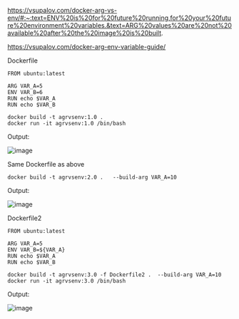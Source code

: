 https://vsupalov.com/docker-arg-vs-env/#:~:text=ENV%20is%20for%20future%20running,for%20your%20future%20environment%20variables.&text=ARG%20values%20are%20not%20available%20after%20the%20image%20is%20built.

https://vsupalov.com/docker-arg-env-variable-guide/

Dockerfile

```
FROM ubuntu:latest

ARG VAR_A=5
ENV VAR_B=6
RUN echo $VAR_A
RUN echo $VAR_B
```

```
docker build -t agrvsenv:1.0 .
docker run -it agrvsenv:1.0 /bin/bash
```

Output:

![image](https://user-images.githubusercontent.com/24622526/111826727-57feb580-88e9-11eb-9f02-b1d8c07b5445.png)


Same Dockerfile as above 

```
docker build -t agrvsenv:2.0 .   --build-arg VAR_A=10
```

Output:

![image](https://user-images.githubusercontent.com/24622526/111826478-05bd9480-88e9-11eb-992d-89c57b5d63ed.png)


Dockerfile2

```
FROM ubuntu:latest

ARG VAR_A=5
ENV VAR_B=${VAR_A}
RUN echo $VAR_A
RUN echo $VAR_B
```

```
docker build -t agrvsenv:3.0 -f Dockerfile2 .  --build-arg VAR_A=10
docker run -it agrvsenv:3.0 /bin/bash
```

Output:

![image](https://user-images.githubusercontent.com/24622526/111826160-a495c100-88e8-11eb-8d7a-2273012761e7.png)
